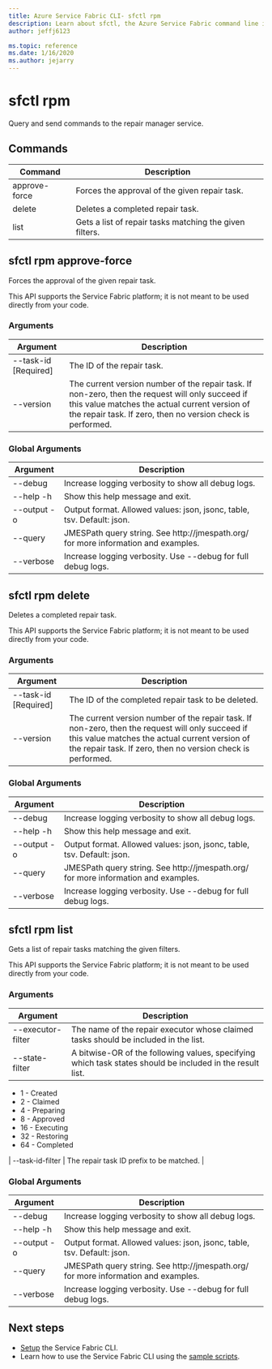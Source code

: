 ```yaml
---
title: Azure Service Fabric CLI- sfctl rpm
description: Learn about sfctl, the Azure Service Fabric command line interface. Includes a list of commands for the repair manager service.
author: jeffj6123

ms.topic: reference
ms.date: 1/16/2020
ms.author: jejarry
---
```


# sfctl rpm
Query and send commands to the repair manager service.

## Commands

|Command|Description|
| --- | --- |
| approve-force | Forces the approval of the given repair task. |
| delete | Deletes a completed repair task. |
| list | Gets a list of repair tasks matching the given filters. |

## sfctl rpm approve-force
Forces the approval of the given repair task.

This API supports the Service Fabric platform; it is not meant to be used directly from your code.

### Arguments

|Argument|Description|
| --- | --- |
| --task-id [Required] | The ID of the repair task. |
| --version | The current version number of the repair task. If non-zero, then the request will only succeed if this value matches the actual current version of the repair task. If zero, then no version check is performed. |

### Global Arguments

|Argument|Description|
| --- | --- |
| --debug | Increase logging verbosity to show all debug logs. |
| --help -h | Show this help message and exit. |
| --output -o | Output format.  Allowed values\: json, jsonc, table, tsv.  Default\: json. |
| --query | JMESPath query string. See http\://jmespath.org/ for more information and examples. |
| --verbose | Increase logging verbosity. Use --debug for full debug logs. |

## sfctl rpm delete
Deletes a completed repair task.

This API supports the Service Fabric platform; it is not meant to be used directly from your code.

### Arguments

|Argument|Description|
| --- | --- |
| --task-id [Required] | The ID of the completed repair task to be deleted. |
| --version | The current version number of the repair task. If non-zero, then the request will only succeed if this value matches the actual current version of the repair task. If zero, then no version check is performed. |

### Global Arguments

|Argument|Description|
| --- | --- |
| --debug | Increase logging verbosity to show all debug logs. |
| --help -h | Show this help message and exit. |
| --output -o | Output format.  Allowed values\: json, jsonc, table, tsv.  Default\: json. |
| --query | JMESPath query string. See http\://jmespath.org/ for more information and examples. |
| --verbose | Increase logging verbosity. Use --debug for full debug logs. |

## sfctl rpm list
Gets a list of repair tasks matching the given filters.

This API supports the Service Fabric platform; it is not meant to be used directly from your code.

### Arguments

|Argument|Description|
| --- | --- |
| --executor-filter | The name of the repair executor whose claimed tasks should be included in the list. |
| --state-filter | A bitwise-OR of the following values, specifying which task states should be included in the result list. 
<ul>
<li>1 - Created</li>
<li>2 - Claimed</li>
<li>4 - Preparing</li>
<li>8 - Approved</li>
<li>16 - Executing</li>
<li>32 - Restoring</li>
<li>64 - Completed</li>
</ul>
| --task-id-filter | The repair task ID prefix to be matched. |

### Global Arguments

|Argument|Description|
| --- | --- |
| --debug | Increase logging verbosity to show all debug logs. |
| --help -h | Show this help message and exit. |
| --output -o | Output format.  Allowed values\: json, jsonc, table, tsv.  Default\: json. |
| --query | JMESPath query string. See http\://jmespath.org/ for more information and examples. |
| --verbose | Increase logging verbosity. Use --debug for full debug logs. |


## Next steps
- [Setup](service-fabric-cli.md) the Service Fabric CLI.
- Learn how to use the Service Fabric CLI using the [sample scripts](/azure/service-fabric/scripts/sfctl-upgrade-application).